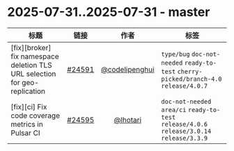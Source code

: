 # 2025-07-31..2025-07-31 - master
| 标题 | 链接 | 作者 | 标签 |
| - | :--: | :--: | - |
| [fix][broker] fix namespace deletion TLS URL selection for geo-replication | [#24591](https://github.com/apache/pulsar/pull/24591) | [@codelipenghui](https://github.com/codelipenghui) | `type/bug` `doc-not-needed` `ready-to-test` `cherry-picked/branch-4.0` `release/4.0.7`  | 
| [fix][ci] Fix code coverage metrics in Pulsar CI | [#24595](https://github.com/apache/pulsar/pull/24595) | [@lhotari](https://github.com/lhotari) | `doc-not-needed` `area/ci` `ready-to-test` `release/4.0.6` `release/3.0.14` `release/3.3.9`  | 
